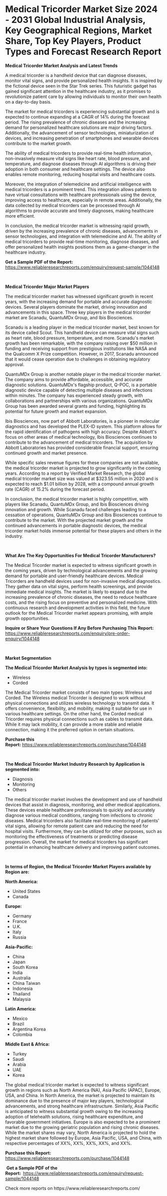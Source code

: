<p><h1>Medical Tricorder Market Size 2024 - 2031 Global Industrial Analysis, Key Geographical Regions, Market Share, Top Key Players, Product Types and Forecast Research Report</h1></p><p><strong>Medical Tricorder Market Analysis and Latest Trends</strong></p>
<p><p>A medical tricorder is a handheld device that can diagnose diseases, monitor vital signs, and provide personalized health insights. It is inspired by the fictional device seen in the Star Trek series. This futuristic gadget has gained significant attention in the healthcare industry, as it promises to revolutionize patient care by allowing individuals to monitor their own health on a day-to-day basis.</p><p>The market for medical tricorders is experiencing substantial growth and is expected to continue expanding at a CAGR of 14% during the forecast period. The rising prevalence of chronic diseases and the increasing demand for personalized healthcare solutions are major driving factors. Additionally, the advancement of sensor technologies, miniaturization of devices, and increasing penetration of smartphones and wearable devices contribute to the market growth.</p><p>The ability of medical tricorders to provide real-time health information, non-invasively measure vital signs like heart rate, blood pressure, and temperature, and diagnose diseases through AI algorithms is driving their adoption in both consumer and healthcare settings. The device also enables remote monitoring, reducing hospital visits and healthcare costs.</p><p>Moreover, the integration of telemedicine and artificial intelligence with medical tricorders is a prominent trend. This integration allows patients to have virtual consultations with healthcare professionals using the device, improving access to healthcare, especially in remote areas. Additionally, the data collected by medical tricorders can be processed through AI algorithms to provide accurate and timely diagnoses, making healthcare more efficient.</p><p>In conclusion, the medical tricorder market is witnessing rapid growth, driven by the increasing prevalence of chronic diseases, advancements in sensor technologies, and integration with telemedicine and AI. The ability of medical tricorders to provide real-time monitoring, diagnose diseases, and offer personalized health insights positions them as a game-changer in the healthcare industry.</p></p>
<p><strong>Get a Sample PDF of the Report:&nbsp;</strong> <a href="https://www.reliableresearchreports.com/enquiry/request-sample/1044148">https://www.reliableresearchreports.com/enquiry/request-sample/1044148</a></p>
<p>&nbsp;</p>
<p><strong>Medical Tricorder Major Market Players</strong></p>
<p><p>The medical tricorder market has witnessed significant growth in recent years, with the increasing demand for portable and accurate diagnostic devices. Several players dominate the market, driving innovation and advancements in this space. Three key players in the medical tricorder market are Scanadu, QuantuMDx Group, and Ibis Biosciences.</p><p>Scanadu is a leading player in the medical tricorder market, best known for its device called Scout. This handheld device can measure vital signs such as heart rate, blood pressure, temperature, and more. Scanadu's market growth has been remarkable, with the company raising over $50 million in funding and receiving support from prestigious institutions like NASA and the Qualcomm X Prize competition. However, in 2017, Scanadu announced that it would cease operation due to challenges in obtaining regulatory approval.</p><p>QuantuMDx Group is another notable player in the medical tricorder market. The company aims to provide affordable, accessible, and accurate diagnostic solutions. QuantuMDx's flagship product, Q-POC, is a portable diagnostic device capable of detecting multiple diseases and infections within minutes. The company has experienced steady growth, with collaborations and partnerships with various organizations. QuantuMDx Group has been awarded several grants and funding, highlighting its potential for future growth and market expansion.</p><p>Ibis Biosciences, now part of Abbott Laboratories, is a pioneer in molecular diagnostics and has developed the PLEX-ID system. This platform allows for the rapid identification of pathogens with high accuracy. Despite Abbott's focus on other areas of medical technology, Ibis Biosciences continues to contribute to the advancement of medical tricorders. The acquisition by Abbott Laboratories has provided considerable financial support, ensuring continued growth and market presence.</p><p>While specific sales revenue figures for these companies are not available, the medical tricorder market is projected to grow significantly in the coming years. According to a report by Verified Market Research, the global medical tricorder market size was valued at $323.55 million in 2020 and is expected to reach $1.01 billion by 2028, with a compound annual growth rate (CAGR) of 15.2% during the forecast period.</p><p>In conclusion, the medical tricorder market is highly competitive, with players like Scanadu, QuantuMDx Group, and Ibis Biosciences driving innovation and growth. While Scanadu faced challenges leading to a cessation of operations, QuantuMDx Group and Ibis Biosciences continue to contribute to the market. With the projected market growth and the continued advancements in portable diagnostic devices, the medical tricorder market holds immense potential for these players and others in the industry.</p></p>
<p>&nbsp;</p>
<p><strong>What Are The Key Opportunities For Medical Tricorder Manufacturers?</strong></p>
<p><p>The Medical Tricorder market is expected to witness significant growth in the coming years, driven by technological advancements and the growing demand for portable and user-friendly healthcare devices. Medical Tricorders are handheld devices used for non-invasive medical diagnostics. They gather data on vital signs, perform health screenings, and provide immediate medical insights. The market is likely to expand due to the increasing prevalence of chronic diseases, the need to reduce healthcare costs, and the rising focus on preventive and personalized medicine. With continuous research and development activities in this field, the future outlook for the Medical Tricorder market appears promising, with ample growth opportunities.</p></p>
<p><strong>Inquire or Share Your Questions If Any Before Purchasing This Report:</strong> <a href="https://www.reliableresearchreports.com/enquiry/pre-order-enquiry/1044148">https://www.reliableresearchreports.com/enquiry/pre-order-enquiry/1044148</a></p>
<p>&nbsp;</p>
<p><strong>Market Segmentation</strong></p>
<p><strong>The Medical Tricorder Market Analysis by types is segmented into:</strong></p>
<p><ul><li>Wireless</li><li>Corded</li></ul></p>
<p><p>The Medical Tricorder market consists of two main types: Wireless and Corded. The Wireless medical Tricorder is designed to work without physical connections and utilizes wireless technology to transmit data. It offers convenience, flexibility, and mobility, making it suitable for use in various healthcare settings. On the other hand, the Corded medical Tricorder requires physical connections such as cables to transmit data. While it may lack mobility, it can provide a more stable and reliable connection, making it the preferred option in certain situations.</p></p>
<p><strong>Purchase this Report:&nbsp;</strong><a href="https://www.reliableresearchreports.com/purchase/1044148">https://www.reliableresearchreports.com/purchase/1044148</a></p>
<p>&nbsp;</p>
<p><strong>The Medical Tricorder Market Industry Research by Application is segmented into:</strong></p>
<p><ul><li>Diagnosis</li><li>Monitoring</li><li>Others</li></ul></p>
<p><p>The medical tricorder market involves the development and use of handheld devices that assist in diagnosis, monitoring, and other medical applications. These devices enable healthcare professionals to quickly and accurately diagnose various medical conditions, ranging from infections to chronic diseases. Medical tricorders also facilitate real-time monitoring of patients' vital signs, allowing for remote patient care and reducing the need for hospital visits. Furthermore, they can be utilized for other purposes, such as monitoring the effectiveness of treatments or predicting disease progression. Overall, the market for medical tricorders has significant potential in enhancing healthcare delivery and improving patient outcomes.</p></p>
<p>&nbsp;</p>
<p><strong>In terms of Region, the Medical Tricorder Market Players available by Region are:</strong></p>
<p>
    <p> <strong> North America: </strong>
        <ul>
            <li>United States</li>
            <li>Canada</li>
        </ul>
        </p> 
    <p> <strong> Europe: </strong>
        <ul>
            <li>Germany</li>
            <li>France</li>
            <li>U.K.</li>
            <li>Italy</li>
            <li>Russia</li>
        </ul>
        </p> 
    <p> <strong> Asia-Pacific: </strong>
        <ul>
            <li>China</li>
            <li>Japan</li>
            <li>South Korea</li>
            <li>India</li>
            <li>Australia</li>
            <li>China Taiwan</li>
            <li>Indonesia</li>
            <li>Thailand</li>
            <li>Malaysia</li>
        </ul>
        </p> 
    <p> <strong> Latin America: </strong>
        <ul>
            <li>Mexico</li>
            <li>Brazil</li>
            <li>Argentina Korea</li>
            <li>Colombia</li>
        </ul>
        </p> 
    <p> <strong> Middle East & Africa: </strong>
        <ul>
            <li>Turkey</li>
            <li>Saudi</li>
            <li>Arabia</li>
            <li>UAE</li>
            <li>Korea</li>
        </ul>
    </p>
    </p>
<p><p>The global medical tricorder market is expected to witness significant growth in regions such as North America (NA), Asia Pacific (APAC), Europe, USA, and China. In North America, the market is projected to maintain its dominance due to the presence of major key players, technological advancements, and strong healthcare infrastructure. Similarly, Asia Pacific is anticipated to witness substantial growth owing to the increasing adoption of telehealth solutions, rising healthcare expenditure, and favorable government initiatives. Europe is also expected to be a prominent market due to the growing geriatric population and rising chronic diseases. While the market shares may vary, North America is projected to hold the highest market share followed by Europe, Asia Pacific, USA, and China, with respective percentages of XX%, XX%, XX%, XX%, and XX%.</p></p>
<p><strong>Purchase this Report: </strong><a href="https://www.reliableresearchreports.com/purchase/1044148">https://www.reliableresearchreports.com/purchase/1044148</a></p>
<p>&nbsp;<strong>Get a Sample PDF of the Report:&nbsp;&nbsp;</strong><a href="https://www.reliableresearchreports.com/enquiry/request-sample/1044148">https://www.reliableresearchreports.com/enquiry/request-sample/1044148</a></p>
<p><strong></strong></p>
<p>Check more reports on https://www.reliableresearchreports.com/</p>
